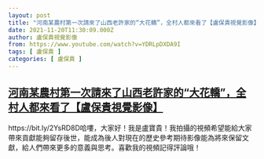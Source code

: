 ```yaml
---
layout: post
title: "河南某農村第一次請來了山西老許家的“大花轎”，全村人都來看了【盧保貴視覺影像】"
date: 2021-11-20T11:30:09.000Z
author: 盧保貴視覺影像
from: https://www.youtube.com/watch?v=YDRLpDXDA9I
tags: [ 盧保貴 ]
categories: [ 盧保貴 ]
---
```

<!--1637407809000-->
[河南某農村第一次請來了山西老許家的“大花轎”，全村人都來看了【盧保貴視覺影像】](https://www.youtube.com/watch?v=YDRLpDXDA9I)
------

<div>
https://bit.ly/2YsRD8D哈嘍，大家好！我是盧寶貴！我拍攝的視頻希望能給大家帶來貢獻能夠留存後世，能成為後人對現在的歷史參考期待影像能為將來保留文獻，給人們帶來更多的意義與思考。喜歡我的視頻記得評論哦！
</div>
